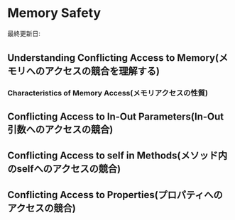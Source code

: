 # Memory Safety

最終更新日:

## Understanding Conflicting Access to Memory(メモリへのアクセスの競合を理解する)

### Characteristics of Memory Access(メモリアクセスの性質)

## Conflicting Access to In-Out Parameters(In-Out引数へのアクセスの競合)

## Conflicting Access to self in Methods(メソッド内のselfへのアクセスの競合)

## Conflicting Access to Properties(プロパティへのアクセスの競合)
